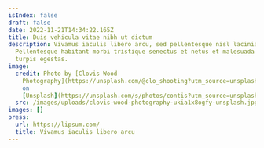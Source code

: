 ```yaml
---
isIndex: false
draft: false
date: 2022-11-21T14:34:22.165Z
title: Duis vehicula vitae nibh ut dictum
description: Vivamus iaculis libero arcu, sed pellentesque nisl lacinia eget.
  Pellentesque habitant morbi tristique senectus et netus et malesuada fames ac
  turpis egestas.
image:
  credit: Photo by [Clovis Wood
    Photography](https://unsplash.com/@clo_shooting?utm_source=unsplash&utm_medium=referral&utm_content=creditCopyText)
    on
    [Unsplash](https://unsplash.com/s/photos/contis?utm_source=unsplash&utm_medium=referral&utm_content=creditCopyText)
  src: /images/uploads/clovis-wood-photography-ukia1x8ogfy-unsplash.jpg
images: []
press:
  url: https://lipsum.com/
  title: Vivamus iaculis libero arcu
---
```

